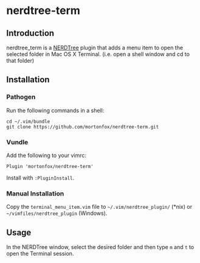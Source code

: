 # nerdtree-term

## Introduction

nerdtree\_term is a [NERDTree](https://github.com/scrooloose/nerdtree) plugin
that adds a menu item to open the selected folder in Mac OS X Terminal. (i.e.
open a shell window and cd to that folder)

## Installation

### Pathogen

Run the following commands in a shell:

    cd ~/.vim/bundle
    git clone https://github.com/mortonfox/nerdtree-term.git

### Vundle

Add the following to your vimrc:

    Plugin 'mortonfox/nerdtree-term'

Install with ```:PluginInstall```.

### Manual Installation

Copy the ```terminal_menu_item.vim``` file to ```~/.vim/nerdtree_plugin/```
(*nix) or ```~/vimfiles/nerdtree_plugin``` (Windows).

## Usage

In the NERDTree window, select the desired folder and then
type ```m``` and ```t``` to open the Terminal session.
